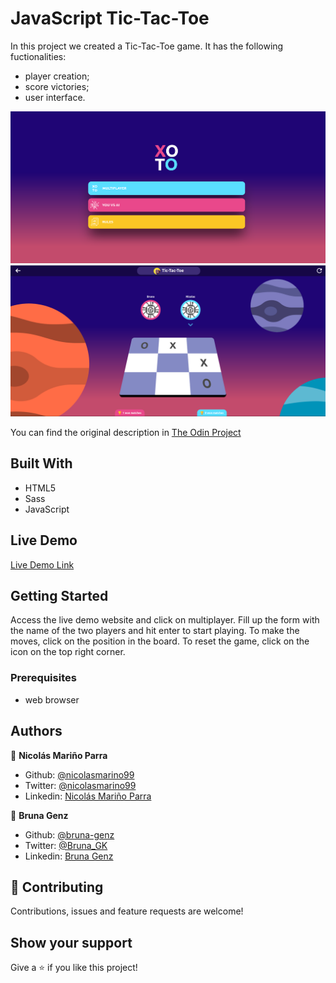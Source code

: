 # JavaScript Tic-Tac-Toe

In this project we created a Tic-Tac-Toe game. It has the following fuctionalities:
- player creation;
- score victories;
- user interface.

![screenshot](assets/img/ttt_menu.png)
![screenshot](assets/img/ttt_match.png)

You can find the original description in [The Odin Project](https://www.theodinproject.com/courses/javascript/lessons/tic-tac-toe-javascript)

## Built With

- HTML5 
- Sass
- JavaScript

## Live Demo

[Live Demo Link](https://rawcdn.githack.com/nicolasmarino99/Tic-Tac-Toe/c5dc04b422b4ebe2c9ff7c3f26bce5ca9d71d431/index.html)


## Getting Started

Access the live demo website and click on multiplayer. Fill up the form with the name of the two players and hit enter to start playing. To make the moves, click on the position in the board. To reset the game, click on the icon on the top right corner.

### Prerequisites
- web browser

## Authors

:man: **Nicolás Mariño Parra**

- Github: [@nicolasmarino99](https://github.com/nicolasmarino99)
- Twitter: [@nicolasmarino99](https://twitter.com/nicolasmarino99)
- Linkedin: [Nicolás Mariño Parra](https://www.linkedin.com/in/nicol%C3%A1s-mari%C3%B1o-parra-45a707177/)

:woman: **Bruna Genz**

- Github: [@bruna-genz](https://github.com/bruna-genz)
- Twitter: [@Bruna_GK](https://twitter.com/Bruna_GK)
- Linkedin: [Bruna Genz](https://www.linkedin.com/in/brunagenz/)

## 🤝 Contributing

Contributions, issues and feature requests are welcome!

## Show your support

Give a ⭐️ if you like this project!
